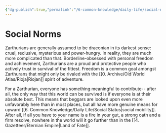 ```yaml
---
{"dg-publish":true,"permalink":"/6-common-knowledge/daily-life/social-norms/","noteIcon":""}
---
```


# Social Norms

Zarthurians are generally assumed to be draconian in its darkest sense: cruel, reclusive, mysterious and power-hungry. In reality, they are much more complicated than that. Borderline-obsessed with personal freedom and achievement, Zarthurians are a proud and protective people who actively trust in survival of the fittest. Freedom is a common goal amongst Zarthurans that might only be rivaled with the [[0. Archive/Old World Atlas/Rioja\|Riojan]] spirit of adventure.

For a Zarthurian, everyone has something meaningful to contribute-- after all, the only way that this world can be survived is if everyone is at their absolute best. This means that beggars are looked upon even more unfavorably here than in most places, but all have more genuine means for upward [[6. Common Knowledge/Daily Life/Social Status\|social mobility]]. After all, if all you have to your name is a fire in your gut, a strong oath and a firm resolve, nowhere in the world will it go further than in the [[4. Gazetteer/Eternian Empire\|Land of Fate]].






